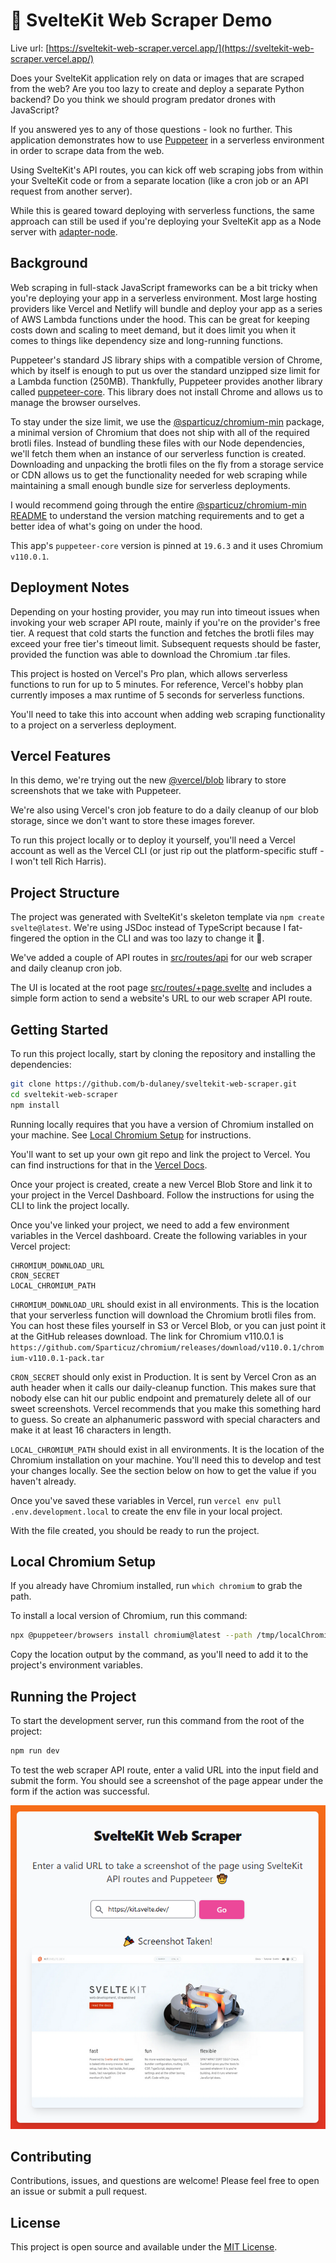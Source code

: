 # 🤠 SvelteKit Web Scraper Demo

Live url: [https://sveltekit-web-scraper.vercel.app/](https://sveltekit-web-scraper.vercel.app/)

Does your SvelteKit application rely on data or images that are scraped from the web?
Are you too lazy to create and deploy a separate Python backend?
Do you think we should program predator drones with JavaScript?

If you answered yes to any of those questions - look no further. This application demonstrates how to use [Puppeteer](https://pptr.dev/) in a serverless environment in order to scrape data from the web.

Using SvelteKit's API routes, you can kick off web scraping jobs from within your SvelteKit code or from a separate location (like a cron job or an API request from another server).

While this is geared toward deploying with serverless functions, the same approach can still be used if you're deploying your SvelteKit app as a Node server with [adapter-node](https://kit.svelte.dev/docs/adapter-node).

## Background

Web scraping in full-stack JavaScript frameworks can be a bit tricky when you're deploying your app in a serverless environment. Most large hosting providers like Vercel and Netlify will bundle and deploy your app as a series of AWS Lambda functions under the hood. This can be great for keeping costs down and scaling to meet demand, but it does limit you when it comes to things like dependency size and long-running functions.

Puppeteer's standard JS library ships with a compatible version of Chrome, which by itself is enough to put us over the standard unzipped size limit for a Lambda function (250MB). Thankfully, Puppeteer provides another library called [puppeteer-core](https://www.npmjs.com/package/puppeteer-core). This library does not install Chrome and allows us to manage the browser ourselves.

To stay under the size limit, we use the [@sparticuz/chromium-min](https://www.npmjs.com/package/@sparticuz/chromium-min) package, a minimal version of Chromium that does not ship with all of the required brotli files. Instead of bundling these files with our Node dependencies, we'll fetch them when an instance of our serverless function is created. Downloading and unpacking the brotli files on the fly from a storage service or CDN allows us to get the functionality needed for web scraping while maintaining a small enough bundle size for serverless deployments.

I would recommend going through the entire [@sparticuz/chromium-min README](https://github.com/Sparticuz/chromium) to understand the version matching requirements and to get a better idea of what's going on under the hood.

This app's `puppeteer-core` version is pinned at `19.6.3` and it uses Chromium `v110.0.1`.

## Deployment Notes

Depending on your hosting provider, you may run into timeout issues when invoking your web scraper API route, mainly if you're on the provider's free tier. A request that cold starts the function and fetches the brotli files may exceed your free tier's timeout limit. Subsequent requests should be faster, provided the function was able to download the Chromium .tar files.

This project is hosted on Vercel's Pro plan, which allows serverless functions to run for up to 5 minutes. For reference, Vercel's hobby plan currently imposes a max runtime of 5 seconds for serverless functions.

You'll need to take this into account when adding web scraping functionality to a project on a serverless deployment.

## Vercel Features

In this demo, we're trying out the new [@vercel/blob](https://github.com/vercel/storage/tree/main/packages/blob#readme) library to store screenshots that we take with Puppeteer.

We're also using Vercel's cron job feature to do a daily cleanup of our blob storage, since we don't want to store these images forever.

To run this project locally or to deploy it yourself, you'll need a Vercel account as well as the Vercel CLI (or just rip out the platform-specific stuff - I won't tell Rich Harris).

## Project Structure

The project was generated with SvelteKit's skeleton template via `npm create svelte@latest`. We're using JSDoc instead of TypeScript because I fat-fingered the option in the CLI and was too lazy to change it 🤘.

We've added a couple of API routes in [src/routes/api](src/routes/api) for our web scraper and daily cleanup cron job.

The UI is located at the root page [src/routes/+page.svelte](src/routes/+page.svelte) and includes a simple form action to send a website's URL to our web scraper API route.

## Getting Started

To run this project locally, start by cloning the repository and installing the dependencies:

```bash
git clone https://github.com/b-dulaney/sveltekit-web-scraper.git
cd sveltekit-web-scraper
npm install
```

Running locally requires that you have a version of Chromium installed on your machine. See [Local Chromium Setup](#local-chromium-setup) for instructions.

You'll want to set up your own git repo and link the project to Vercel. You can find instructions for that in the [Vercel Docs](https://vercel.com/docs/projects/overview#creating-a-project).

Once your project is created, create a new Vercel Blob Store and link it to your project in the Vercel Dashboard. Follow the instructions for using the CLI to link the project locally.

Once you've linked your project, we need to add a few environment variables in the Vercel dashboard. Create the following variables in your Vercel project:

```env
CHROMIUM_DOWNLOAD_URL
CRON_SECRET
LOCAL_CHROMIUM_PATH
```

`CHROMIUM_DOWNLOAD_URL` should exist in all environments. This is the location that your serverless function will download the Chromium brotli files from. You can host these files yourself in S3 or Vercel Blob, or you can just point it at the GitHub releases download. The link for Chromium v110.0.1 is `https://github.com/Sparticuz/chromium/releases/download/v110.0.1/chromium-v110.0.1-pack.tar`

`CRON_SECRET` should only exist in Production. It is sent by Vercel Cron as an auth header when it calls our daily-cleanup function. This makes sure that nobody else can hit our public endpoint and prematurely delete all of our sweet screenshots. Vercel recommends that you make this something hard to guess. So create an alphanumeric password with special characters and make it at least 16 characters in length.

`LOCAL_CHROMIUM_PATH` should exist in all environments. It is the location of the Chromium installation on your machine. You'll need this to develop and test your changes locally. See the section below on how to get the value if you haven't already.

Once you've saved these variables in Vercel, run `vercel env pull .env.development.local` to create the env file in your local project.

With the file created, you should be ready to run the project.

## Local Chromium Setup

If you already have Chromium installed, run `which chromium` to grab the path.

To install a local version of Chromium, run this command:

```bash
npx @puppeteer/browsers install chromium@latest --path /tmp/localChromium
```

Copy the location output by the command, as you'll need to add it to the project's environment variables.

## Running the Project

To start the development server, run this command from the root of the project:

```bash
npm run dev
```

To test the web scraper API route, enter a valid URL into the input field and submit the form. You should see a screenshot of the page appear under the form if the action was successful.

![Example Response](docs/assets/example-response.png)

## Contributing

Contributions, issues, and questions are welcome! Please feel free to open an issue or submit a pull request.

## License

This project is open source and available under the [MIT License](LICENSE).
